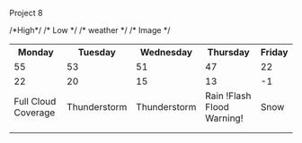 Project 8 <!DOCTYPE html>

<html>
<head>  <title> 5 Day Forecast</title> 

<link rel="stylesheet"  href="project8style.css" >
</head>

<body> 
<table style="width:100%">

<tr>
<th> Monday </th>
<th> Tuesday </th>
<th> Wednesday </th>
<th> Thursday </th>
<th> Friday </th>
</tr>
/*High*/
<tr>
<td> 55 </td>
<td> 53 </td>
<td> 51 </td>
<td> 47 </td>
<td> 22 </td>
</tr>
/* Low */
<tr>
<td> 22 </td>
<td> 20 </td>
<td> 15 </td>
<td> 13 </td>
<td> -1 </td>
</tr>
/* weather */
<tr>
<td> Full Cloud Coverage </td>
<td> Thunderstorm </td>
<td> Thunderstorm </td>
<td> Rain !Flash Flood Warning! </td>
<td> Snow </td>
</tr>
/* Image */
<tr>
<td>  </td>
<td>  </td>
<td>  </td>
<td>  </td>
<td>  </td>
</tr>

<tr>
<td>  </td>
<td>  </td>
<td>  </td>
</tr>

</table>
</body>

</html>
